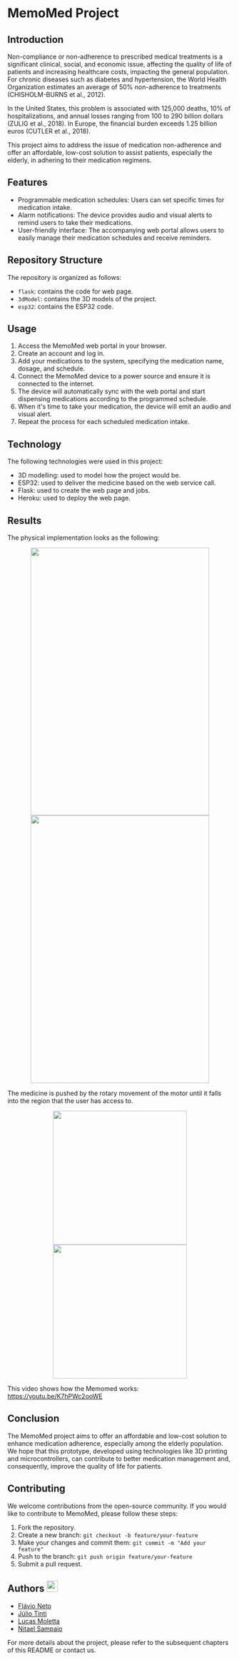 # MemoMed Project

## Introduction
Non-compliance or non-adherence to prescribed medical treatments is a significant clinical, social, and economic issue, affecting the quality of life of patients and increasing healthcare costs, impacting the general population. For chronic diseases such as diabetes and hypertension, the World Health Organization estimates an average of 50% non-adherence to treatments (CHISHOLM-BURNS et al., 2012).

In the United States, this problem is associated with 125,000 deaths, 10% of hospitalizations, and annual losses ranging from 100 to 290 billion dollars (ZULIG et al., 2018). In Europe, the financial burden exceeds 1.25 billion euros (CUTLER et al., 2018).

This project aims to address the issue of medication non-adherence and offer an affordable, low-cost solution to assist patients, especially the elderly, in adhering to their medication regimens.

## Features
- Programmable medication schedules: Users can set specific times for medication intake.
- Alarm notifications: The device provides audio and visual alerts to remind users to take their medications.
- User-friendly interface: The accompanying web portal allows users to easily manage their medication schedules and receive reminders.

## Repository Structure

The repository is organized as follows:

- `flask`: contains the code for web page.
- `3dModel`: contains the 3D models of the project.
- `esp32`: contains the ESP32 code.  

## Usage
1. Access the MemoMed web portal in your browser.
2. Create an account and log in.
3. Add your medications to the system, specifying the medication name, dosage, and schedule.
4. Connect the MemoMed device to a power source and ensure it is connected to the internet.
5. The device will automatically sync with the web portal and start dispensing medications according to the programmed schedule.
6. When it's time to take your medication, the device will emit an audio and visual alert.
7. Repeat the process for each scheduled medication intake.

## Technology

The following technologies were used in this project:

- 3D modelling: used to model how the project would be. 
- ESP32: used to deliver the medicine based on the web service call. 
- Flask: used to create the web page and jobs. 
- Heroku: used to deploy the web page. 

## Results

The physical implementation looks as the following:

<p align="center"> <img src="https://iili.io/Jfqy5F4.png" width="400" height="600"/>  <img src="https://iili.io/JfqyUiJ.jpg" width="400" height="600"/> </p>

The medicine is pushed by the rotary movement of the motor until it falls into the region that the user has access to.

<p align="center"> <img src="https://iili.io/JfB3hla.png" width="300"/><img src="https://iili.io/JfBHxBs.png" width="300"/> </p>

This video shows how the Memomed works: https://youtu.be/K7hPWc2ooWE

## Conclusion
The MemoMed project aims to offer an affordable and low-cost solution to enhance medication adherence, especially among the elderly population. We hope that this prototype, developed using technologies like 3D printing and microcontrollers, can contribute to better medication management and, consequently, improve the quality of life for patients.

## Contributing
We welcome contributions from the open-source community. If you would like to contribute to MemoMed, please follow these steps:

1. Fork the repository.
2. Create a new branch: `git checkout -b feature/your-feature`
3. Make your changes and commit them: `git commit -m "Add your feature"`
4. Push to the branch: `git push origin feature/your-feature`
5. Submit a pull request.

## Authors <img src="https://content.linkedin.com/content/dam/me/business/en-us/amp/brand-site/v2/bg/LI-Bug.svg.original.svg" width="25" height="25" /> 

- [Flávio Neto](https://www.linkedin.com/in/flavio-sidnei-dos-santos-neto/)
- [Júlio Tinti](https://www.linkedin.com/in/juliotinti/)
- [Lucas Moletta](https://www.linkedin.com/in/lucasmoletta/)
- [Nitael Sampaio](https://www.linkedin.com/in/nsampaio/)

For more details about the project, please refer to the subsequent chapters of this README or contact us.


